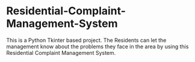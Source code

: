 # Residential-Complaint-Management-System
This is a Python Tkinter based project. The Residents can let the management know about the problems they face in the area by using this Residential Complaint Management System.
